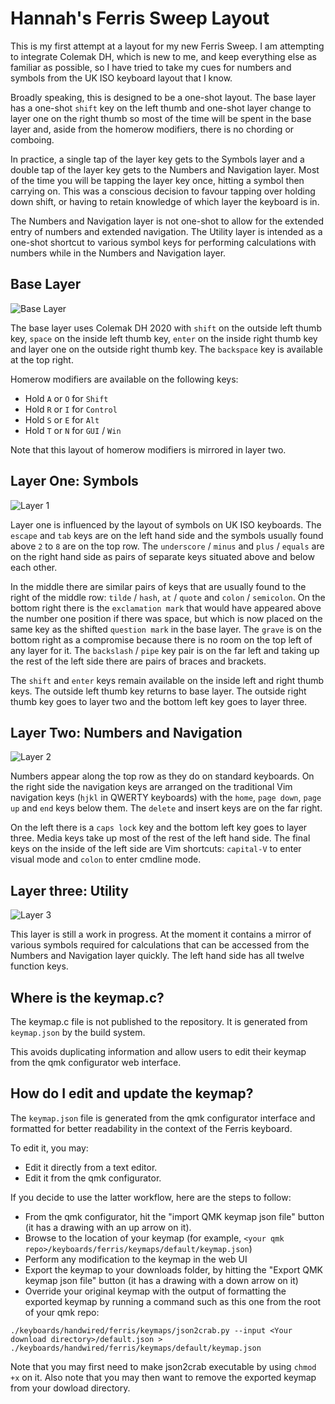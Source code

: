 # Hannah's Ferris Sweep Layout

This is my first attempt at a layout for my new Ferris Sweep. I am attempting to
integrate Colemak DH, which is new to me, and keep everything else as familiar
as possible, so I have tried to take my cues for numbers and symbols from the UK
ISO keyboard layout that I know.

Broadly speaking, this is designed to be a one-shot layout. The base layer has a
one-shot `shift` key on the left thumb and one-shot layer change to layer one on
the right thumb so most of the time will be spent in the base layer and, aside
from the homerow modifiers, there is no chording or comboing.

In practice, a single tap of the layer key gets to the Symbols layer and a
double tap of the layer key gets to the Numbers and Navigation layer. Most of
the time you will be tapping the layer key once, hitting a symbol then carrying
on. This was a conscious decision to favour tapping over holding down shift, or
having to retain knowledge of which layer the keyboard is in.

The Numbers and Navigation layer is not one-shot to allow for the extended entry
of numbers and extended navigation. The Utility layer is intended as a one-shot
shortcut to various symbol keys for performing calculations with numbers while
in the Numbers and Navigation layer.

## Base Layer

![Base Layer](https://i.imgur.com/NUZzOuL.png)

The base layer uses Colemak DH 2020 with `shift` on the outside left thumb key,
`space` on the inside left thumb key, `enter` on the inside right thumb key and
layer one on the outside right thumb key. The `backspace` key is available at
the top right.

Homerow modifiers are available on the following keys:

* Hold `A` or `O` for `Shift`
* Hold `R` or `I` for `Control`
* Hold `S` or `E` for `Alt`
* Hold `T` or `N` for `GUI` / `Win`

Note that this layout of homerow modifiers is mirrored in layer two.

## Layer One: Symbols

![Layer 1](https://i.imgur.com/zYAz1a4.png)

Layer one is influenced by the layout of symbols on UK ISO keyboards. The
`escape` and `tab` keys are on the left hand side and the symbols usually found
above `2` to `8` are on the top row. The `underscore` / `minus` and `plus` /
`equals` are on the right hand side as pairs of separate keys situated above and
below each other.

In the middle there are similar pairs of keys that are usually found to the
right of the middle row: `tilde` / `hash`, `at` / `quote` and `colon` /
`semicolon`. On the bottom right there is the `exclamation mark` that would have
appeared above the number one position if there was space, but which is now
placed on the same key as the shifted `question mark` in the base layer. The
`grave` is on the bottom right as a compromise because there is no room on the
top left of any layer for it. The `backslash` / `pipe` key pair is on the far
left and taking up the rest of the left side there are pairs of braces and
brackets.

The `shift` and `enter` keys remain available on the inside left and right thumb
keys. The outside left thumb key returns to base layer. The outside right thumb
key goes to layer two and the bottom left key goes to layer three.

## Layer Two: Numbers and Navigation

![Layer 2](https://i.imgur.com/ytmFjSk.png)

Numbers appear along the top row as they do on standard keyboards. On the right
side the navigation keys are arranged on the traditional Vim navigation keys
(`hjkl` in QWERTY keyboards) with the `home`, `page down`, `page up` and `end`
keys below them. The `delete` and insert keys are on the far right.

On the left there is a `caps lock` key and the bottom left key goes to layer
three. Media keys take up most of the rest of the left hand side. The final keys
on the inside of the left side are Vim shortcuts: `capital-V` to enter visual
mode and `colon` to enter cmdline mode.

## Layer three: Utility

![Layer 3](https://i.imgur.com/5irKSZc.png)

This layer is still a work in progress. At the moment it contains a mirror of
various symbols required for calculations that can be accessed from the Numbers
and Navigation layer quickly. The left hand side has all twelve function keys.

## Where is the keymap.c?

The keymap.c file is not published to the repository. It is generated from
`keymap.json` by the build system.

This avoids duplicating information and allow users to edit their keymap from
the qmk configurator web interface.

## How do I edit and update the keymap?

The `keymap.json` file is generated from the qmk configurator interface and
formatted for better readability in the context of the Ferris keyboard.

To edit it, you may:

* Edit it directly from a text editor.
* Edit it from the qmk configurator.

If you decide to use the latter workflow, here are the steps to follow:

* From the qmk configurator, hit the "import QMK keymap json file" button (it
  has a drawing with an up arrow on it).
* Browse to the location of your keymap (for example, `<your qmk
  repo>/keyboards/ferris/keymaps/default/keymap.json`)
* Perform any modification to the keymap in the web UI
* Export the keymap to your downloads folder, by hitting the "Export QMK keymap
  json file" button (it has a drawing with a down arrow on it)
* Override your original keymap with the output of formatting the exported
  keymap by running a command such as this one from the root of your qmk repo:

```shell
./keyboards/handwired/ferris/keymaps/json2crab.py --input <Your download directory>/default.json > ./keyboards/handwired/ferris/keymaps/default/keymap.json
```

Note that you may first need to make json2crab executable by using `chmod +x` on
it. Also note that you may then want to remove the exported keymap from your
dowload directory.

